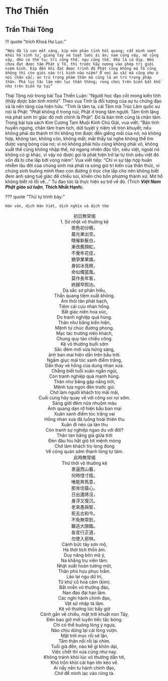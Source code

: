 # Thơ Thiền

## Trần Thái Tông

!!! quote "trích Khoá Hư Lục:"

    “Nếu đã là con mắt sáng, kíp nên phản tỉnh hồi quang; cất mình vượt khỏi hố sinh tử, giang tay xé toạt lưới ái ân; nam cũng vậy, nữ cũng vậy, đều có thể tu; trí cũng thế, ngu cũng thế, đều là có dịp. Nếu chưa đạt được tâm Phật ý Tổ, thì trước hãy nương vào phép trì giới niệm kinh. Kíp đến khi đạt được trình độ Phật cũng không mà Tổ cũng không thì còn giới nào trì kinh nào niệm? Ở nơi ảo sắc mà cũng như ở nơi chân sắc; an trú trong phàm thân mà cũng là an trú trong pháp thân. Phá lục tặc làm nên lục thần thông; rong chơi trên biển bát khổ như trên biển tự tại”

Thái Tông nói trong bài Tọa Thiền Luận: “Người học đạo cốt mong kiến tính (thấy được bản tính mình)”. Theo vua Tính là đối tượng của sự tu chứng đạo và là nền tảng của hiện hữu. “Tính là tâm ta, cái Tâm mà Trúc Lâm quốc sư nói là Phật: “Phật không ở trong núi; Phật ở trong tâm người. Tâm tĩnh lặng mà phát sinh trí giác đó mới chính là Phật”. Ðó là bản tính cũng là chân tâm. Trong bài tựa sách Kim Cương Tam Muội Kinh Chú Giải, vua viết: "Bản tính huyền ngưng, chân tâm trạm tịch, dứt tuyệt ý niệm về tròn khuyết; nếu không phải do thánh trí thì không tìm được đến giếng mối của nó; nó không hợp, không tan, không còn, không mất; mắt thấy tai nghe không thể tìm được vang bóng của nó; vì nó không phải hữu cũng không phải vô, không xuất thế cũng không nhập thế, nó ngang nhiên độc tồn, siêu việt, ngoài nó không có gì khác, vì vậy nó được gọi là phát hiện trở lại tự tính siêu việt đó vốn đã bị che lấp bởi vọng niệm”. Vua viết tiếp: “Chỉ vì sự tập hợp huân nhiễm lâu đời của chúng sinh mà phát ra sóng gió tri kiến của thần thức, vì chúng sinh buông mình theo con đường ô trọc che lấp cho nên không biết đem ánh sáng tuệ giác để chiếu soi, khiến cho bốn phương thành xứ. Mơ hồ không biết rõ lối về...” Tu đạo tức là thực hiện sự trở về đó. (Trích ***Việt Nam Phật giáo sử luận***, **Thích Nhất Hạnh**).

??? quote "Thứ tự trình bày:"

    Hán văn, dịch Hán Việt, dịch nghĩa và dịch thơ

<div class='spacer-md'></div>

<div class="han-row-content" align="center">
<div class='hanco-title hanco'>初日無常偈</div>
<div class='dich-title'>1. Sơ nhật vô thường kệ</div>
</div>

<div class="han-row-content" align="center">
<div class='hanco'>
夜色初分曉，<br/>
晨光漸出空。<br/>
暗催新髮白，<br/>
漸改舊顏紅。<br/>
不覺年花促，<br/>
猶爭業果雄。<br/>
身如冰見晛，<br/>
命似燭當風。<br/>
莫作長年客，<br/>
終歸早照功。<br/>
</div>
<div>
Dạ sắc sơ phân hiểu, <br/>
Thần quang tiệm xuất không. <br/>
Ám thôi tân phát bạch, <br/>
Tiệm cải cựu nhan hồng. <br/>
Bất giác niên hoa xúc, <br/>
Do tranh nghiệp quả hùng. <br/>
Thân như băng kiến hiện, <br/>
Mệnh tự chúc đương phong. <br/>
Mạc tác trường niên khách, <br/>
Chung quy tảo chiếu công. <br/>
</div>
</div>
<div class='spacer-md'></div>

<div markdown="1" align='center' class='dich-title'>Kệ vô thường buổi sớm</div>
<div class='spacer-minus'></div>
<div class="han-row-content-II" align="center">
Sắc đêm mới vừa hửng sáng,<br/>
ánh ban mai hiện dần trên bầu trời.<br/>
Ngầm giục mái tóc xanh điểm trắng,<br/>
Dần thay vẻ hồng của dung nhan xưa.<br/>
Chẳng biết tuổi xuân ngắn ngủi,<br/>
Còn tranh nghiệp quả mạnh hùng.<br/>
Thân như băng gặp nắng trời,<br/>
Mệnh tựa ngọn đèn trước gió.<br/>
Chớ làm người khách trọ mãi mãi,<br/>
Cuối cùng hãy quay về với công soi rọi sớm.<br/>
</div>

<div class='spacer-sm'></div>
<div align="center">
Sáng giời đêm nửa nhuộm màu <br/>
Ánh quang dạn rỡ hiện bầu ban mai <br/>
Xuân xanh điểm tóc trắng vai <br/>
Hồng nhan xưa đã luống hoài thiên thu <br/>
Xuân đi nẻo úa tàn thu <br/>
Còn tranh sự nghiệp ngao du với đời? <br/>
Thân tan băng giá giữa trời <br/>
Đèn đâu hiu hắt gió tơi mệnh mòng <br/>
Chớ làm khách trọ long đong <br/>
Về công quản sớm thanh lòng tự tâm. <br/>
</div>

<div class='spacer-lg'></div>
<div class="han-row-content" align="center">
<div class='hanco-title hanco'>此時無常偈</div>
<div class='dich-title'>Thử thời vô thường kệ</div>
</div>

<div class="han-row-content" align="center">
<div class='hanco'>
景逼西山暮，<br/>
何時惜寸陰。<br/>
唯能奔馬意，<br/>
那肯住猿心。<br/>
日出還將沒，<br/>
身浮又復沉。<br/>
老來愚與智，<br/>
死去古和今。<br/>
不免無常到，<br/>
難逃大限臨。<br/>
各宜行正道，<br/>
勿使入邪林。<br/>
</div>
<div>
Cảnh bức tây sơn mộ, <br/>
Hà thời tích thốn âm. <br/>
Duy năng bôn mã ý, <br/>
Na khẳng trụ viên tâm. <br/>
Nhật xuất hoàn tương một, <br/>
Thân phù hựu phục trầm. <br/>
Lão lai ngu dữ trí, <br/>
Tử khứ cổ hoà câm (kim). <br/>
Bất miễn vô thường đáo, <br/>
Nan đào đại hạn lâm. <br/>
Các nghi hành chính đạo, <br/>
Vật sử nhập tà lâm. <br/>
</div>
</div>
<div class='spacer-md'></div>

<div align='center' class='dich-title'>Kệ vô thường lúc bấy giờ</div>
<div class="han-row-content-II" align="center">
Cảnh gần về chiều, mặt trời khuất non Tây, <br/>
Đến bao giờ mới luyến tiếc tấc bóng. <br/>
Chỉ có thể buông lỏng ý ngựa, <br/>
Nào chịu dừng lại cái lòng vượn. <br/>
Mặt trời mọc rồi sẽ lặn, <br/>
Tấm thân nổi rồi lại chìm. <br/>
Tuổi già đến, nào kể gì khôn dại, <br/>
Việc chết thì xưa cũng như nay. <br/>
Không tránh khỏi lúc vô thường dẫn tới, <br/>
Khó trốn khỏi cái hạn lớn kéo về. <br/>
Ai nấy nên tu hành chính đạo, <br/>
Chớ để mình lạc vào rừng tà. <br/>
</div>